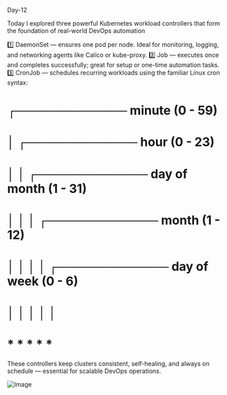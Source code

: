 Day-12 

Today I explored three powerful Kubernetes workload controllers that form the foundation of real-world DevOps automation 

1️⃣ DaemonSet — ensures one pod per node. Ideal for monitoring, logging, and networking agents like Calico or kube-proxy.
 2️⃣ Job — executes once and completes successfully; great for setup or one-time automation tasks.
 3️⃣ CronJob — schedules recurring workloads using the familiar Linux cron syntax:
# ┌───────────── minute (0 - 59)
# │ ┌───────────── hour (0 - 23)
# │ │ ┌───────────── day of month (1 - 31)
# │ │ │ ┌───────────── month (1 - 12)
# │ │ │ │ ┌───────────── day of week (0 - 6)
# │ │ │ │ │
# * * * * *

 These controllers keep clusters consistent, self-healing, and always on schedule — essential for scalable DevOps operations.


![Image](https://github.com/user-attachments/assets/761c3d32-5602-4a85-9308-31ff898a336b)
